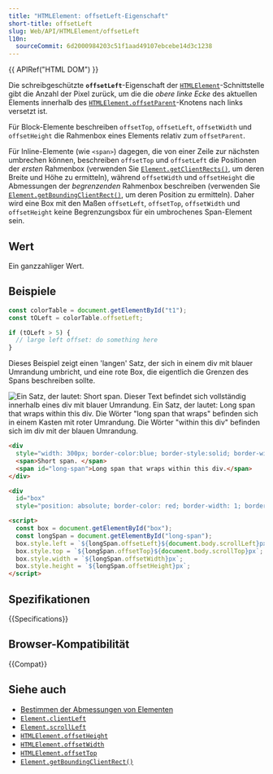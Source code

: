 ```yaml
---
title: "HTMLElement: offsetLeft-Eigenschaft"
short-title: offsetLeft
slug: Web/API/HTMLElement/offsetLeft
l10n:
  sourceCommit: 6d2000984203c51f1aad49107ebcebe14d3c1238
---
```


{{ APIRef("HTML DOM") }}

Die schreibgeschützte **`offsetLeft`**-Eigenschaft der [`HTMLElement`](/de/docs/Web/API/HTMLElement)-Schnittstelle gibt die Anzahl der Pixel zurück, um die die _obere linke Ecke_ des aktuellen Elements innerhalb des [`HTMLElement.offsetParent`](/de/docs/Web/API/HTMLElement/offsetParent)-Knotens nach links versetzt ist.

Für Block-Elemente beschreiben `offsetTop`, `offsetLeft`, `offsetWidth` und `offsetHeight` die Rahmenbox eines Elements relativ zum `offsetParent`.

Für Inline-Elemente (wie `<span>`) dagegen, die von einer Zeile zur nächsten umbrechen können, beschreiben `offsetTop` und `offsetLeft` die Positionen der _ersten_ Rahmenbox (verwenden Sie [`Element.getClientRects()`](/de/docs/Web/API/Element/getClientRects), um deren Breite und Höhe zu ermitteln), während `offsetWidth` und `offsetHeight` die Abmessungen der _begrenzenden_ Rahmenbox beschreiben (verwenden Sie [`Element.getBoundingClientRect()`](/de/docs/Web/API/Element/getBoundingClientRect), um deren Position zu ermitteln). Daher wird eine Box mit den Maßen `offsetLeft`, `offsetTop`, `offsetWidth` und `offsetHeight` keine Begrenzungsbox für ein umbrochenes Span-Element sein.

## Wert

Ein ganzzahliger Wert.

## Beispiele

```js
const colorTable = document.getElementById("t1");
const tOLeft = colorTable.offsetLeft;

if (tOLeft > 5) {
  // large left offset: do something here
}
```

Dieses Beispiel zeigt einen 'langen' Satz, der sich in einem div mit blauer Umrandung umbricht, und eine rote Box, die eigentlich die Grenzen des Spans beschreiben sollte.

![Ein Satz, der lautet: Short span. Dieser Text befindet sich vollständig innerhalb eines div mit blauer Umrandung. Ein Satz, der lautet: Long span that wraps within this div. Die Wörter "long span that wraps" befinden sich in einem Kasten mit roter Umrandung. Die Wörter "within this div" befinden sich im div mit der blauen Umrandung. ](offsetleft.jpg)

```html
<div
  style="width: 300px; border-color:blue; border-style:solid; border-width:1;">
  <span>Short span. </span>
  <span id="long-span">Long span that wraps within this div.</span>
</div>

<div
  id="box"
  style="position: absolute; border-color: red; border-width: 1; border-style: solid; z-index: 10"></div>

<script>
  const box = document.getElementById("box");
  const longSpan = document.getElementById("long-span");
  box.style.left = `${longSpan.offsetLeft}${document.body.scrollLeft}px`;
  box.style.top = `${longSpan.offsetTop}${document.body.scrollTop}px`;
  box.style.width = `${longSpan.offsetWidth}px`;
  box.style.height = `${longSpan.offsetHeight}px`;
</script>
```

## Spezifikationen

{{Specifications}}

## Browser-Kompatibilität

{{Compat}}

## Siehe auch

- [Bestimmen der Abmessungen von Elementen](/de/docs/Web/API/CSS_Object_Model/Determining_the_dimensions_of_elements)
- [`Element.clientLeft`](/de/docs/Web/API/Element/clientLeft)
- [`Element.scrollLeft`](/de/docs/Web/API/Element/scrollLeft)
- [`HTMLElement.offsetHeight`](/de/docs/Web/API/HTMLElement/offsetHeight)
- [`HTMLElement.offsetWidth`](/de/docs/Web/API/HTMLElement/offsetWidth)
- [`HTMLElement.offsetTop`](/de/docs/Web/API/HTMLElement/offsetTop)
- [`Element.getBoundingClientRect()`](/de/docs/Web/API/Element/getBoundingClientRect)
